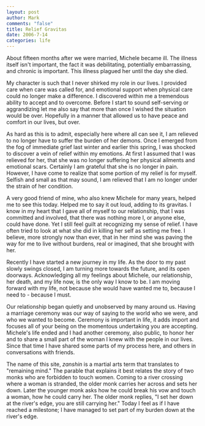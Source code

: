 ```yaml
--- 
layout: post
author: Mark
comments: "false"
title: Relief Gravitas
date: 2006-7-14
categories: life
---
```

About fifteen months after we were married, Michele became ill. The illness itself isn't important, the fact it was debilitating, potentially embarrassing, and chronic is important. This illness plagued her until the day she died.

My character is such that I never shirked my role in our lives. I provided care when care was called for, and emotional support when physical care could no longer make a difference. I discovered within me a tremendous ability to accept and to overcome. Before I start to sound self-serving or aggrandizing let me also say that more than once I wished the situation would be over. Hopefully in a manner that allowed us to have peace and comfort in our lives, but over.

As hard as this is to admit, especially here where all can see it, I am relieved to no longer have to suffer the burden of her demons. Once I emerged from the fog of immediate grief last winter and earlier this spring, I was shocked to discover a vein of relief within my emotions. At first I assumed that I was relieved for her, that she was no longer suffering her physical ailments and emotional scars. Certainly I am grateful that she is no longer in pain. However, I have come to realize that some portion of my relief is for myself. Selfish and small as that may sound, I am relieved that I am no longer under the strain of her condition.

A very good friend of mine, who also knew Michele for many years, helped me to see this today. Helped me to say it out loud, adding to its gravitas. I know in my heart that I gave all of myself to our relationship, that I was committed and involved, that there was nothing more I, or anyone else, could have done. Yet I still feel guilt at recognizing my sense of relief. I have often tried to look at what she did in killing her self as setting me free. I believe, more strongly now than ever, that in her mind she was paving the way for me to live without burdens, real or imagined, that she brought with her.

Recently I have started a new journey in my life. As the door to my past slowly swings closed, I am turning more towards the future, and its open doorways. Acknowledging all my feelings about Michele, our relationship, her death, and my life now, is the only way I know to be. I am moving forward with my life, not because she would have wanted me to, because I need to - because I must.

Our relationship began quietly and unobserved by many around us. Having a marriage ceremony was our way of saying to the world who we were, and who we wanted to become. Ceremony is important in life, it adds import and focuses all of your being on the momentous undertaking you are accepting. Michele's life ended and I had another ceremony, also public, to honor her and to share a small part of the woman I knew with the people in our lives. Since that time I have shared some parts of my process here, and others in conversations with friends.

The name of this site, <em>zanshin</em> is a martial arts term that translates to "remaining mind." The parable that explains it best relates the story of two monks who are forbidden to touch women. Coming to a river crossing where a woman is stranded, the older monk carries her across and sets her down. Later the younger monk asks how he could break his vow and touch a woman, how he could carry her. The older monk replies, "I set her down at the river's edge, you are still carrying her."  Today I feel as if I have reached a milestone; I have managed to set part of my burden down at the river's edge.
